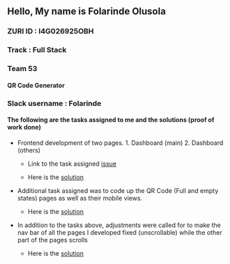 ## Hello, My name is Folarinde Olusola

### ZURI ID : I4G026925OBH

### Track : Full Stack

### Team 53

#### QR Code Generator

### Slack username : Folarinde


#### The following are the tasks assigned to me and the solutions (proof of work done)

- Frontend development of two pages. 1. Dashboard (main) 2. Dashboard (others)
  - Link to the task assigned [issue](https://github.com/zuri-training/QR_GEN_TEAM-53/issues/28)

  - Here is the [solution](https://github.com/zuri-training/QR_GEN_TEAM-53/pull/54/files)

- Additional task assigned was to code up the QR Code (Full and empty states) pages as well as their mobile views.

  - Here is the [solution](https://github.com/zuri-training/QR_GEN_TEAM-53/pull/67/files)

- In addition to the tasks above, adjustments were called for to make the nav bar of all the pages I developed fixed (unscrollable) while the other part of the pages scrolls

  - Here is the [solution](https://github.com/zuri-training/QR_GEN_TEAM-53/pull/121/files)